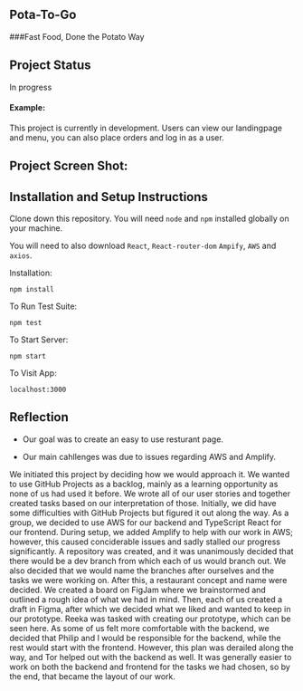## Pota-To-Go
###Fast Food, Done the Potato Way

## Project Status

In progress

#### Example:

This project is currently in development. Users can view our landingpage and menu, you can also place orders and log in as a user.

## Project Screen Shot:



## Installation and Setup Instructions

Clone down this repository. You will need `node` and `npm` installed globally on your machine.  

You will need to also download `React`, `React-router-dom` `Ampify`, `AWS` and `axios`.


Installation:

`npm install`  

To Run Test Suite:  

`npm test`  

To Start Server:

`npm start`  

To Visit App:

`localhost:3000` 


## Reflection

  - Our goal was to create an easy to use resturant page.

  - Our main cahllenges was due to issues regarding AWS and Amplify. 
  

We initiated this project by deciding how we would approach it. We wanted to use GitHub Projects as a backlog, mainly as a learning opportunity as none of us had used it before. We wrote all of our user stories and together created tasks based on our interpretation of those. Initially, we  did have some difficulties with GitHub Projects but figured it out along the way.
As a group, we decided to use AWS for our backend and TypeScript React for our frontend. During setup, we added Amplify to help with our work in AWS; however, this caused conciderable issues and sadly stalled our progress significantly.
A repository was created, and it was unanimously decided that there would be a dev branch from which each of us would branch out. We also decided that we would name the branches after ourselves and the tasks we were working on.
After this, a restaurant concept and name were decided. We created a board on FigJam where we brainstormed and outlined a rough idea of what we had in mind.
Then, each of us created a draft in Figma, after which we decided what we liked and wanted to keep in our prototype. Reeka was tasked with creating our prototype, which can be seen here.
As some of us felt more comfortable with the backend, we decided that Philip and I would be responsible for the backend, while the rest would start with the frontend. However, this plan was derailed along the way, and Tor helped out with the backend as well. It was generally easier to work on both the backend and frontend for the tasks we had chosen, so by the end, that became the layout of our work.
